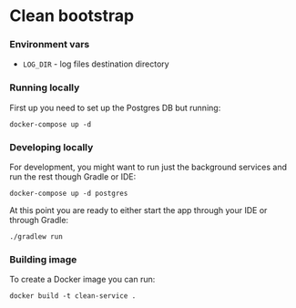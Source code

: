 # Clean bootstrap

### Environment vars

* `LOG_DIR` - log files destination directory

### Running locally

First up you need to set up the Postgres DB but running:

`docker-compose up -d`

### Developing locally

For development, you might want to run just the background services and run the rest though Gradle
or IDE:

`docker-compose up -d postgres`

At this point you are ready to either start the app through your IDE or through Gradle:

`./gradlew run`

### Building image

To create a Docker image you can run:

`docker build -t clean-service .`
